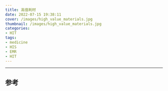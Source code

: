 ```yaml
---
title: 高值耗材
date: 2022-07-15 19:38:11
cover: /images/high_value_materials.jpg
thumbnail: /images/high_value_materials.jpg
categories:
- HIT
tags:
- medicine
- HIS
- EMR
- HIT
---
```

---
## 参考
## 
